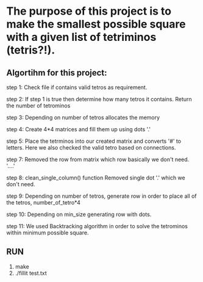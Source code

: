 # The purpose of this project is to make the smallest possible square with a given list of tetriminos (tetris?!).
## Algortihm for this project: ##

step 1: Check file if contains valid tetros as requirement.

step 2: If step 1 is true then determine how many tetros it contains. Return the number of tetrominos

step 3: Depending on number of tetros allocates the memory

step 4: Create 4*4 matrices and fill them up using dots '.'

step 5: Place the tetrminos into our created matrix and converts '#' to letters. Here we also checked the valid tetro based on connections.

step 7: Removed the row from matrix which row basically we don't need. '....'

step 8: clean_single_column() function Removed single dot '.' which we don't need.

step 9: Depending on number of tetros, generate row in order to place all of the tetros, number_of_tetro*4

step 10: Depending on min_size generating row with dots.

step 11: We used Backtracking algorithm in order to solve the tetrominos within minimum possible square.

## RUN ##

1. make
2. ./fillit test.txt
